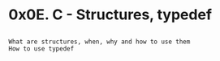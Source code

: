 # 0x0E. C - Structures, typedef

## 
    What are structures, when, why and how to use them
    How to use typedef

